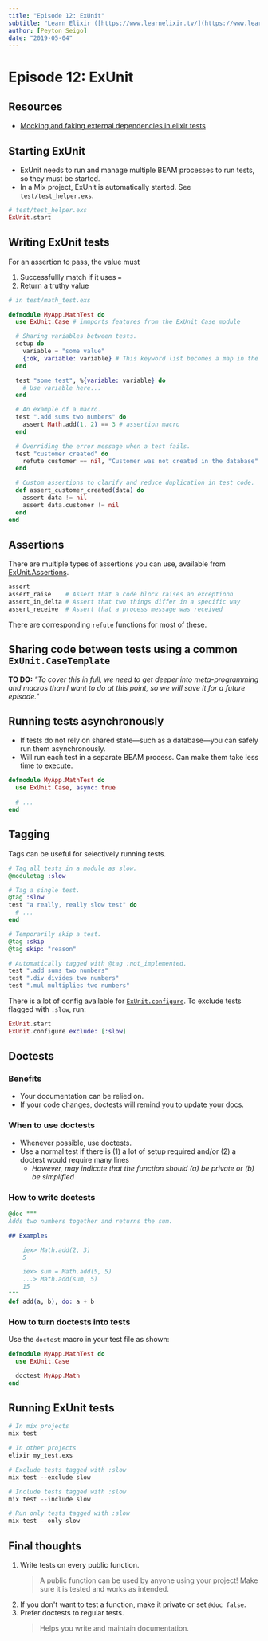 ```yaml
---
title: "Episode 12: ExUnit"
subtitle: "Learn Elixir ([https://www.learnelixir.tv/](https://www.learnelixir.tv/))"
author: [Peyton Seigo]
date: "2019-05-04"
---
```


# Episode 12: ExUnit

## Resources

- [Mocking and faking external dependencies in elixir tests](https://thoughtbot.com/blog/mocking-and-faking-external-dependencies-in-elixir-tests)

## Starting ExUnit

- ExUnit needs to run and manage multiple BEAM processes to run tests, so they must be started.
- In a Mix project, ExUnit is automatically started. See `test/test_helper.exs`.

```elixir
# test/test_helper.exs
ExUnit.start
```

## Writing ExUnit tests

For an assertion to pass, the value must

1. Successfullly match if it uses `=`
2. Return a truthy value

```elixir
# in test/math_test.exs

defmodule MyApp.MathTest do
  use ExUnit.Case # immports features from the ExUnit Case module

  # Sharing variables between tests.
  setup do
    variable = "some value"
    {:ok, variable: variable} # This keyword list becomes a map in the test block!
  end

  test "some test", %{variable: variable} do
    # Use variable here...
  end

  # An example of a macro.
  test ".add sums two numbers" do
    assert Math.add(1, 2) == 3 # assertion macro
  end

  # Overriding the error message when a test fails.
  test "customer created" do
    refute customer == nil, "Customer was not created in the database"
  end

  # Custom assertions to clarify and reduce duplication in test code.
  def assert_customer_created(data) do
    assert data != nil
    assert data.customer != nil
  end
end
```

## Assertions

There are multiple types of assertions you can use, available from [ExUnit.Assertions](https://hexdocs.pm/ex_unit/ExUnit.Assertions.html).

```elixir
assert
assert_raise    # Assert that a code block raises an exceptionn
assert_in_delta # Assert that two things differ in a specific way
assert_receive  # Assert that a process message was received
```

There are corresponding `refute` functions for most of these.

## Sharing code between tests using a common `ExUnit.CaseTemplate`

**TO DO:** _"To cover this in full, we need to get deeper into meta-programming and macros than I want to do at this point, so we will save it for a future episode."_

## Running tests asynchronously

- If tests do not rely on shared state—such as a database—you can safely run them asynchronously.
- Will run each test in a separate BEAM process. Can make them take less time to execute.

```elixir
defmodule MyApp.MathTest do
  use ExUnit.Case, async: true

  # ...
end
```

## Tagging

Tags can be useful for selectively running tests.

```elixir
# Tag all tests in a module as slow.
@moduletag :slow

# Tag a single test.
@tag :slow
test "a really, really slow test" do
  # ...
end

# Temporarily skip a test.
@tag :skip
@tag skip: "reason"

# Automatically tagged with @tag :not_implemented.
test ".add sums two numbers"
test ".div divides two numbers"
test ".mul multiplies two numbers"
```

There is a lot of config available for [`ExUnit.configure`](https://hexdocs.pm/ex_unit/ExUnit.html#configure/1). To exclude tests flagged with `:slow`, run:

```elixir
ExUnit.start
ExUnit.configure exclude: [:slow]
```

## Doctests

### Benefits

- Your documentation can be relied on.
- If your code changes, doctests will remind you to update your docs.

### When to use doctests

- Whenever possible, use doctests.
- Use a normal test if there is (1) a lot of setup required and/or (2) a doctest would require many lines
  - _However, may indicate that the function should (a) be private or (b) be simplified_

### How to write doctests

```elixir
@doc """
Adds two numbers together and returns the sum.

## Examples

    iex> Math.add(2, 3)
    5

    iex> sum = Math.add(5, 5)
    ...> Math.add(sum, 5)
    15
"""
def add(a, b), do: a + b
```

### How to turn doctests into tests

Use the `doctest` macro in your test file as shown:

```elixir
defmodule MyApp.MathTest do
  use ExUnit.Case

  doctest MyApp.Math
end
```

## Running ExUnit tests

```elixir
# In mix projects
mix test

# In other projects
elixir my_test.exs

# Exclude tests tagged with :slow
mix test --exclude slow

# Include tests tagged with :slow
mix test --include slow

# Run only tests tagged with :slow
mix test --only slow
```

## Final thoughts

1. Write tests on every public function.
    > A public function can be used by anyone using your project! Make sure it is tested and works as intended.
2. If you don't want to test a function, make it private or set `@doc false`.
3. Prefer doctests to regular tests.
    > Helps you write and maintain documentation.
